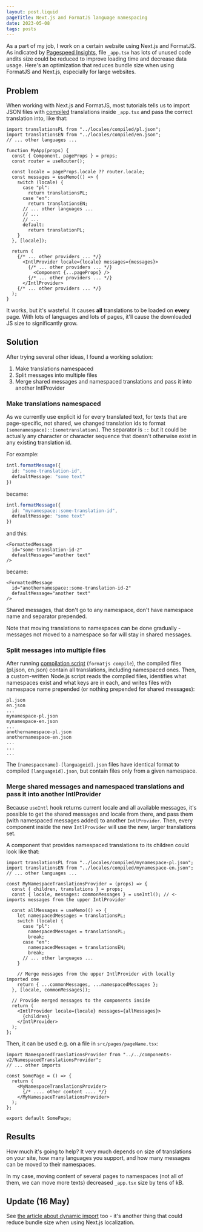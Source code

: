 ```yaml
---
layout: post.liquid
pageTitle: Next.js and FormatJS language namespacing
date: 2023-05-08
tags: posts
---
```


As a part of my job, I work on a certain website using Next.js and FormatJS. As indicated by [Pagespeed Insights](https://pagespeed.web.dev/), file `_app.tsx` has lots of unused code andits size could be reduced to improve loading time and decrease data usage. Here's an optimization that reduces bundle size when using FormatJS and Next.js, especially for large websites.

## Problem

When working with Next.js and FormatJS, most tutorials tells us to import JSON files with [compiled](https://formatjs.io/docs/getting-started/message-distribution#compiling-messages) translations inside `_app.tsx` and pass the correct translation into, like that:

```tsx
import translationsPL from "../locales/compiled/pl.json";
import translationsEN from "../locales/compiled/en.json";
// ... other languages ...

function MyApp(props) {
  const { Component, pageProps } = props;
  const router = useRouter();

  const locale = pageProps.locale ?? router.locale;
  const messages = useMemo(() => {
    switch (locale) {
      case "pl":
        return translationsPL;
      case "en":
        return translationsEN;
      // ... other languages ...
      // ...
      // ...
      default:
        return translationPL;
    }
  }, [locale]);

  return (
    {/* ... other providers ... */}
      <IntlProvider locale={locale} messages={messages}>
        {/* ... other providers ... */}
          <Component {...pageProps} />
        {/* ... other providers ... */}
      </IntlProvider>
    {/* ... other providers ... */}
  );
}
```

It works, but it's wasteful. It causes **all** translations to be loaded on **every** page. With lots of languages and lots of pages, it'll cause the downloaded JS size to significantly grow.

## Solution

After trying several other ideas, I found a working solution:
1. Make translations namespaced
2. Split messages into multiple files
3. Merge shared messages and namespaced translations and pass it into another IntlProvider

### Make translations namespaced

As we currently use explicit id for every translated text, for texts that are page-specific, not shared, we changed translation ids to format `[somenamespace]::[sometranslation]`. The separator is `::` but it could be actually any character or character sequence that doesn't otherwise exist in any existing translation id.

For example:
```ts
intl.formatMessage({
  id: "some-translation-id",
  defaultMessage: "some text"
})
```

became:
```ts
intl.formatMessage({
  id: "mynamespace::some-translation-id",
  defaultMessage: "some text"
})
```

and this:
```tsx
<FormattedMessage
  id="some-translation-id-2"
  defaultMessage="another text"
/>
```

became:
```tsx
<FormattedMessage
  id="anothernamespace::some-translation-id-2"
  defaultMessage="another text"
/>
```

Shared messages, that don't go to any namespace, don't have namespace name and separator prepended.

Note that moving translations to namespaces can be done gradually - messages not moved to a namespace so far will stay in shared messages.

### Split messages into multiple files

After running [compilation script](https://formatjs.io/docs/getting-started/message-distribution#compiling-messages) (`formatjs compile`), the compiled files (pl.json, en.json) contain all translations, including namespaced ones. Then, a custom-written Node.js script reads the compiled files, identifies what namespaces exist and what keys are in each, and writes files with namespace name prepended (or nothing prepended for shared messages):

```
pl.json
en.json
...
mynamespace-pl.json
mynamespace-en.json
...
anothernamespace-pl.json
anothernamespace-en.json
...
...
...
```

The `[namespacename]-[languageid].json` files have identical format to compiled `[languageid].json`, but contain files only from a given namespace.

### Merge shared messages and namespaced translations and pass it into another IntlProvider

Because `useIntl` hook returns current locale and all available messages, it's possible to get the shared messages and locale from there, and pass them (with namespaced messages added) to another `IntlProvider`. Then, every component inside the new `IntlProvider` will use the new, larger translations set.

A component that provides namespaced translations to its children could look like that:

```tsx
import translationsPL from "../locales/compiled/mynamespace-pl.json";
import translationsEN from "../locales/compiled/mynamespace-en.json";
// ... other languages ...

const MyNamespaceTranslationsProvider = (props) => {
  const { children, translations } = props;
  const { locale, messages: commonMessages } = useIntl(); // <- imports messages from the upper IntlProvider

  const allMessages = useMemo(() => {
    let namespacedMessages = translationsPL;
    switch (locale) {
      case "pl":
        namespacedMessages = translationsPL;
        break;
      case "en":
        namespacedMessages = translationsEN;
        break;
      // ... other languages ...
    }

    // Merge messages from the upper IntlProvider with locally imported one
    return { ...commonMessages, ...namespacedMessages }; 
  }, [locale, commonMessages]);

  // Provide merged messages to the components inside
  return (
    <IntlProvider locale={locale} messages={allMessages}>
      {children}
    </IntlProvider>
  );
};

```

Then, it can be used e.g. on a file in `src/pages/pageName.tsx`:

```tsx
import NamespacedTranslationsProvider from "../../components-v2/NamespacedTranslationsProvider";
// ... other imports

const SomePage = () => {
  return (
    <MyNamespaceTranslationsProvider>
      {/* .... other content .... */}
    </MyNamespaceTranslationsProvider>
  );
};

export default SomePage;
```

## Results

How much it's going to help? It very much depends on size of translations on your site, how many languages you support, and how many messages can be moved to their namespaces.

In my case, moving content of several pages to namespaces (not all of them, we can move more texts) decreased `_app.tsx` size by tens of kB.

## Update (16 May)
See [the article about dynamic import](/next-js-conditional-dynamic-import) too - it's another thing that could reduce bundle size when using Next.js localization.